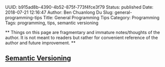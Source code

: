 UUID: b915ad8b-4390-4b52-875f-773f4fce3f79
Status: published
Date: 2018-07-21 12:16:47
Author: Ben Chuanlong Du
Slug: general-programming-tips
Title: General Programming Tips
Category: Programming
Tags: programming, tips, semantic versioning

**
Things on this page are
fragmentary and immature notes/thoughts of the author.
It is not meant to readers
but rather for convenient reference of the author and future improvement.
**

## [Semantic Versioning](https://semver.org/)